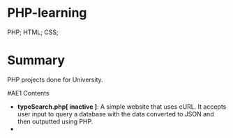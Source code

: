 # PHP-learning
PHP; HTML; CSS;

# Summary
PHP projects done for University.

#AE1 Contents
* **typeSearch.php[ inactive ]**: A simple website that uses cURL. It accepts user input to query a database with the data converted to JSON and then outputted using PHP. 
* 
